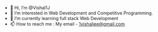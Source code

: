 - 👋 Hi, I’m @Vishal1J
- 👀 I’m interested in Web Development and Competitive Programming.
- 🌱 I’m currently learning full stack Web Development 
- 📫 How to reach me : My email - 1vishaljee@gmail.com

<!---
Vishal1J/Vishal1J is a ✨ special ✨ repository because its `README.md` (this file) appears on your GitHub profile.
You can click the Preview link to take a look at your changes.
--->
